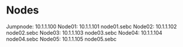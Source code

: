 # Nodes

Jumpnode:	10.1.1.100
Node01:		10.1.1.101 		node01.sebc
Node02:		10.1.1.102 		node02.sebc
Node03:		10.1.1.103 		node03.sebc
Node04:		10.1.1.104 		node04.sebc
Node05:		10.1.1.105 		node05.sebc